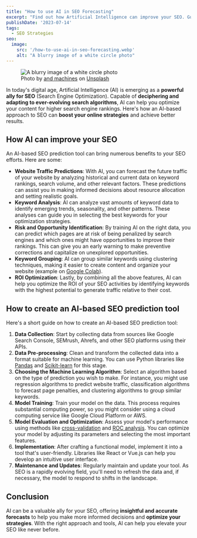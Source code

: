 ```yaml
---
title: "How to use AI in SEO Forecasting"
excerpt: "Find out how Artificial Intelligence can improve your SEO. Guide to creating an AI-powered SEO prediction tool to optimize your online ranking."
publishDate: '2023-07-14'
tags:
  - SEO Strategies
seo:
  image:
    src: '/how-to-use-ai-in-seo-forecasting.webp'
    alt: "A blurry image of a white circle photo"
---
```


<figure>
  <img src="/how-to-use-ai-in-seo-forecasting.webp" alt="A blurry image of a white circle photo">
  <figcaption>Photo by <a href="https://unsplash.com/@and_machines?utm_content=creditCopyText&amp;utm_medium=referral&amp;utm_source=unsplash">and machines</a> on <a href="https://unsplash.com/photos/a-blurry-image-of-a-white-circle-bvruqj_Rp-M?utm_content=creditCopyText&amp;utm_medium=referral&amp;utm_source=unsplash">Unsplash</a></figcaption>
</figure>

In today's digital age, Artificial Intelligence (AI) is emerging as a **powerful ally for SEO** (Search Engine Optimization). Capable of **deciphering and adapting to ever-evolving search algorithms**, AI can help you optimize your content for higher search engine rankings. Here's how an AI-based approach to SEO can **boost your online strategies** and achieve better results.

## How AI can improve your SEO

An AI-based SEO prediction tool can bring numerous benefits to your SEO efforts. Here are some:

- **Website Traffic Predictions**: With AI, you can forecast the future traffic of your website by analyzing historical and current data on keyword rankings, search volume, and other relevant factors. These predictions can assist you in making informed decisions about resource allocation and setting realistic goals.
- **Keyword Analysis**: AI can analyze vast amounts of keyword data to identify emerging trends, seasonality, and other patterns. These analyses can guide you in selecting the best keywords for your optimization strategies.
- **Risk and Opportunity Identification**: By training AI on the right data, you can predict which pages are at risk of being penalized by search engines and which ones might have opportunities to improve their rankings. This can give you an early warning to make preventive corrections and capitalize on unexplored opportunities.
- **Keyword Grouping**: AI can group similar keywords using clustering techniques, making it easier to create content and organize your website (example on [Google Colab](https://colab.research.google.com/drive/1HHNFjKlip1AaFIuvvn0AicWyv6egLOZw?usp=sharing)).
- **ROI Optimization**: Lastly, by combining all the above features, AI can help you optimize the ROI of your SEO activities by identifying keywords with the highest potential to generate traffic relative to their cost.

## How to create an AI-based SEO prediction tool

Here's a short guide on how to create an AI-based SEO prediction tool:

1. **Data Collection**: Start by collecting data from sources like Google Search Console, SEMrush, Ahrefs, and other SEO platforms using their APIs.
2. **Data Pre-processing**: Clean and transform the collected data into a format suitable for machine learning. You can use Python libraries like [Pandas](https://pandas.pydata.org/) and [Scikit-learn](https://scikit-learn.org/stable/) for this stage.
3. **Choosing the Machine Learning Algorithm**: Select an algorithm based on the type of prediction you wish to make. For instance, you might use regression algorithms to predict website traffic, classification algorithms to forecast page penalties, and clustering algorithms to group similar keywords.
4. **Model Training**: Train your model on the data. This process requires substantial computing power, so you might consider using a cloud computing service like Google Cloud Platform or AWS.
5. **Model Evaluation and Optimization**: Assess your model's performance using methods like [cross-validation](https://scikit-learn.org/stable/modules/cross_validation.html) and [ROC analysis](https://www.ibm.com/docs/it/spss-statistics/29.0.0?topic=features-roc-analysis). You can optimize your model by adjusting its parameters and selecting the most important features.
6. **Implementation**: After crafting a functional model, implement it into a tool that's user-friendly. Libraries like React or Vue.js can help you develop an intuitive user interface.
7. **Maintenance and Updates**: Regularly maintain and update your tool. As SEO is a rapidly evolving field, you'll need to refresh the data and, if necessary, the model to respond to shifts in the landscape.

## Conclusion

AI can be a valuable ally for your SEO, offering **insightful and accurate forecasts** to help you make more informed decisions and **optimize your strategies**. With the right approach and tools, AI can help you elevate your SEO like never before.